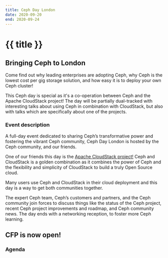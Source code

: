 ```yaml
---
title: Ceph Day London
date: 2020-09-20
end: 2020-09-24
---
```


# {{ title }}

## Bringing Ceph to London

Come find out why leading enterprises are adopting Ceph, why Ceph is the lowest cost per gig storage solution, and how easy it is to deploy your own Ceph cluster!

This Ceph day is special as it's a co-operation between Ceph and the Apache CloudStack project! The day will be partially dual-tracked with interesting talks about using Ceph in combination with CloudStack, but also with talks which are specifically about one of the projects.

### Event description

A full-day event dedicated to sharing Ceph’s transformative power and fostering the vibrant Ceph community, Ceph Day London is hosted by the Ceph community, and our friends.

One of our friends this day is the [Apache CloudStack project!](https://cloudstack.apache.org/) Ceph and CloudStack is a golden combination as it combines the power of Ceph and the flexibility and simplicity of CloudStack to build a truly Open Source cloud.

Many users use Ceph and CloudStack in their cloud deployment and this day is a way to get both communities together.

The expert Ceph team, Ceph’s customers and partners, and the Ceph community join forces to discuss things like the status of the Ceph project, recent Ceph project improvements and roadmap, and Ceph community news. The day ends with a networking reception, to foster more Ceph learning.

## CFP is now open!

### Agenda
